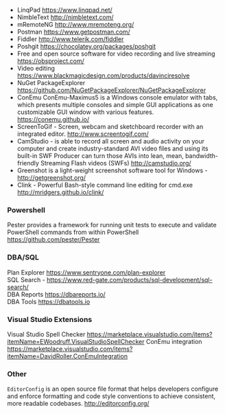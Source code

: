 * LinqPad https://www.linqpad.net/   
* NimbleText http://nimbletext.com/
* mRemoteNG http://www.mremoteng.org/   
* Postman https://www.getpostman.com/    
* Fiddler http://www.telerik.com/fiddler    
* Poshgit https://chocolatey.org/packages/poshgit   
* Free and open source software for video recording and live streaming https://obsproject.com/     
* Video editing https://www.blackmagicdesign.com/products/davinciresolve    
* NuGet PackageExplorer https://github.com/NuGetPackageExplorer/NuGetPackageExplorer
* ConEmu ConEmu-Maximus5 is a Windows console emulator with tabs, which presents multiple consoles and simple GUI applications as one  customizable GUI window with various features. https://conemu.github.io/
* ScreenToGif - Screen, webcam and sketchboard recorder with an integrated editor. http://www.screentogif.com/ 
* CamStudio - is able to record all screen and audio activity on your computer and create industry-standard AVI video files and using its built-in SWF Producer can turn those AVIs into lean, mean, bandwidth-friendly Streaming Flash videos (SWFs) http://camstudio.org/
* Greenshot is a light-weight screenshot software tool for Windows - http://getgreenshot.org/
* Clink - Powerful Bash-style command line editing for cmd.exe http://mridgers.github.io/clink/

### Powershell
Pester provides a framework for running unit tests to execute and validate PowerShell commands from within PowerShell https://github.com/pester/Pester    



### DBA/SQL 
Plan Explorer https://www.sentryone.com/plan-explorer    
SQL Search - https://www.red-gate.com/products/sql-development/sql-search/   
DBA Reports https://dbareports.io/    
DBA Tools https://dbatools.io    



### Visual Studio Extensions    
Visual Studio Spell Checker https://marketplace.visualstudio.com/items?itemName=EWoodruff.VisualStudioSpellChecker
ConEmu integration https://marketplace.visualstudio.com/items?itemName=DavidRoller.ConEmuIntegration



### Other
`EditorConfig`  is an open source file format that helps developers configure and enforce formatting and code style conventions to achieve consistent, more readable codebases. http://editorconfig.org/

